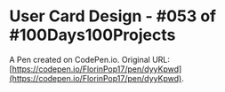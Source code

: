 # User Card Design - #053 of #100Days100Projects

A Pen created on CodePen.io. Original URL: [https://codepen.io/FlorinPop17/pen/dyyKpwd](https://codepen.io/FlorinPop17/pen/dyyKpwd).


